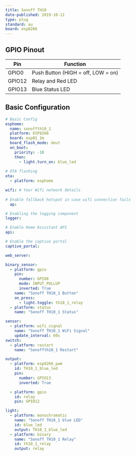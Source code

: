 ```yaml
---
title: Sonoff TH10
date-published: 2019-10-11
type: plug
standard: au
board: esp8266
---
```


## GPIO Pinout

| Pin    | Function                           |
| ------ | ---------------------------------- |
| GPIO0  | Push Button (HIGH = off, LOW = on) |
| GPIO12 | Relay and Red LED                  |
| GPIO13 | Blue Status LED                    |

## Basic Configuration

```yaml
# Basic Config
esphome:
  name: sonoffth10_1
  platform: ESP8266
  board: esp01_1m
  board_flash_mode: dout
  on_boot:
    priority: -10
    then:
      - light.turn_on: blue_led
    
# OTA flashing
ota:
  - platform: esphome

wifi: # Your Wifi network details
  
# Enable fallback hotspot in case wifi connection fails  
  ap:

# Enabling the logging component
logger:

# Enable Home Assistant API
api:

# Enable the captive portal
captive_portal:

web_server:

binary_sensor:
  - platform: gpio
    pin:
      number: GPIO0
      mode: INPUT_PULLUP
      inverted: True
    name: "Sonoff TH10_1 Button"
    on_press:
      - light.toggle: th10_1_relay
  - platform: status
    name: "Sonoff TH10_1 Status"

sensor:
  - platform: wifi_signal
    name: "Sonoff TH10_1 WiFi Signal"
    update_interval: 60s
switch:
  - platform: restart
    name: "Sonoffth10_1 Restart"

output:
  - platform: esp8266_pwm
    id: TH10_1_blue_led
    pin:
      number: GPIO13
      inverted: True

  - platform: gpio
    id: relay
    pin: GPIO12

light:
  - platform: monochromatic
    name: "Sonoff TH10_1 blue LED"
    id: blue_led
    output: TH10_1_blue_led
  - platform: binary
    name: "Sonoff TH10_1 Relay"
    id: th10_1_relay
    output: relay
```
